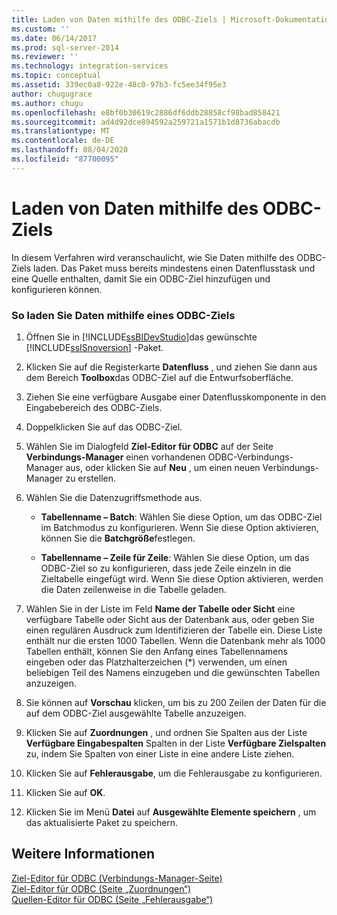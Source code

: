 ```yaml
---
title: Laden von Daten mithilfe des ODBC-Ziels | Microsoft-Dokumentation
ms.custom: ''
ms.date: 06/14/2017
ms.prod: sql-server-2014
ms.reviewer: ''
ms.technology: integration-services
ms.topic: conceptual
ms.assetid: 339ec0a8-922e-48c0-97b3-fc5ee34f95e3
author: chugugrace
ms.author: chugu
ms.openlocfilehash: e8bf0b30619c2886df6ddb28858cf98bad858421
ms.sourcegitcommit: ad4d92dce894592a259721a1571b1d8736abacdb
ms.translationtype: MT
ms.contentlocale: de-DE
ms.lasthandoff: 08/04/2020
ms.locfileid: "87700095"
---
```

# <a name="load-data-by-using-the-odbc-destination"></a>Laden von Daten mithilfe des ODBC-Ziels
  In diesem Verfahren wird veranschaulicht, wie Sie Daten mithilfe des ODBC-Ziels laden. Das Paket muss bereits mindestens einen Datenflusstask und eine Quelle enthalten, damit Sie ein ODBC-Ziel hinzufügen und konfigurieren können.  
  
### <a name="to-load-data-using-an-odbc-destination"></a>So laden Sie Daten mithilfe eines ODBC-Ziels  
  
1.  Öffnen Sie in [!INCLUDE[ssBIDevStudio](../../includes/ssbidevstudio-md.md)]das gewünschte [!INCLUDE[ssISnoversion](../../includes/ssisnoversion-md.md)] -Paket.  
  
2.  Klicken Sie auf die Registerkarte **Datenfluss** , und ziehen Sie dann aus dem Bereich **Toolbox**das ODBC-Ziel auf die Entwurfsoberfläche.  
  
3.  Ziehen Sie eine verfügbare Ausgabe einer Datenflusskomponente in den Eingabebereich des ODBC-Ziels.  
  
4.  Doppelklicken Sie auf das ODBC-Ziel.  
  
5.  Wählen Sie im Dialogfeld **Ziel-Editor für ODBC** auf der Seite **Verbindungs-Manager** einen vorhandenen ODBC-Verbindungs-Manager aus, oder klicken Sie auf **Neu** , um einen neuen Verbindungs-Manager zu erstellen.  
  
6.  Wählen Sie die Datenzugriffsmethode aus.  
  
    -   **Tabellenname – Batch**: Wählen Sie diese Option, um das ODBC-Ziel im Batchmodus zu konfigurieren. Wenn Sie diese Option aktivieren, können Sie die **Batchgröße**festlegen.  
  
    -   **Tabellenname – Zeile für Zeile**: Wählen Sie diese Option, um das ODBC-Ziel so zu konfigurieren, dass jede Zeile einzeln in die Zieltabelle eingefügt wird. Wenn Sie diese Option aktivieren, werden die Daten zeilenweise in die Tabelle geladen.  
  
7.  Wählen Sie in der Liste im Feld **Name der Tabelle oder Sicht** eine verfügbare Tabelle oder Sicht aus der Datenbank aus, oder geben Sie einen regulären Ausdruck zum Identifizieren der Tabelle ein. Diese Liste enthält nur die ersten 1000 Tabellen. Wenn die Datenbank mehr als 1000 Tabellen enthält, können Sie den Anfang eines Tabellennamens eingeben oder das Platzhalterzeichen (*) verwenden, um einen beliebigen Teil des Namens einzugeben und die gewünschten Tabellen anzuzeigen.  
  
8.  Sie können auf **Vorschau** klicken, um bis zu 200 Zeilen der Daten für die auf dem ODBC-Ziel ausgewählte Tabelle anzuzeigen.  
  
9. Klicken Sie auf **Zuordnungen** , und ordnen Sie Spalten aus der Liste **Verfügbare Eingabespalten** Spalten in der Liste **Verfügbare Zielspalten** zu, indem Sie Spalten von einer Liste in eine andere Liste ziehen.  
  
10. Klicken Sie auf **Fehlerausgabe**, um die Fehlerausgabe zu konfigurieren.  
  
11. Klicken Sie auf **OK**.  
  
12. Klicken Sie im Menü **Datei** auf **Ausgewählte Elemente speichern** , um das aktualisierte Paket zu speichern.  
  
## <a name="see-also"></a>Weitere Informationen  
 [Ziel-Editor für ODBC &#40;Verbindungs-Manager-Seite&#41;](../odbc-destination-editor-connection-manager-page.md)   
 [Ziel-Editor für ODBC &#40;Seite „Zuordnungen“&#41;](../odbc-destination-editor-mappings-page.md)   
 [Quellen-Editor für ODBC &#40;Seite „Fehlerausgabe“&#41;](../odbc-source-editor-error-output-page.md)  
  
  
